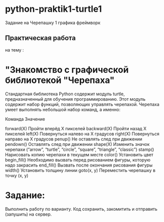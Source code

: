 # python-praktik1-turtle1
Задание на Черепашку 1 графика фреймворк
## Практическая работа 
на тему :
# "Знакомство с графической библиотекой "Черепаха"

Стандартная библиотека Python содержит модуль turtle, предназначенный для обучения программированию. Этот модуль содержит набор функций, позволяющих управлять черепахой. Черепаха умеет выполнять небольшой набор команд, а именно:

Команда 	Значение

forward(X) 	Пройти вперёд X пикселей
backward(X) 	Пройти назад X пикселей
left(X) 	Повернуться налево на X градусов
right(X) 	Повернуться направо на X градусов
penup() 	Не оставлять след при движении
pendown() 	Оставлять след при движении
shape(X) 	Изменить значок черепахи (“arrow”, “turtle”, “circle”, “square”, “triangle”, “classic”)
stamp() 	Нарисовать копию черепахи в текущем месте
color() 	Установить цвет
begin_fill() 	Необходимо вызвать перед рисованием фигуры, которую надо закрасить
end_fill() 	Вызвать после окончания рисования фигуры
width() 	Установить толщину линии
goto(x, y) 	Переместить черепашку в точку (x, y)

# Задание:
Выполнить работу по варианту.
Код сохранить, закомитить и отправить (запушить) на сервер.
